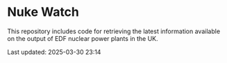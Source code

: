 # Nuke Watch

This repository includes code for retrieving the latest information available on the output of EDF nuclear power plants in the UK.

Last updated: 2025-03-30 23:14